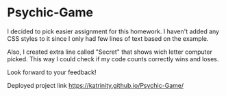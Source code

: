 # Psychic-Game

I decided to pick easier assignment for this homework. I haven't added any CSS styles to it since I only had few lines of text based on the example. 

Also, I created extra line called "Secret" that shows wich letter computer picked. This way I could check if my code counts correctly wins and loses. 

Look forward to your feedback!


Deployed project link https://katrinity.github.io/Psychic-Game/
